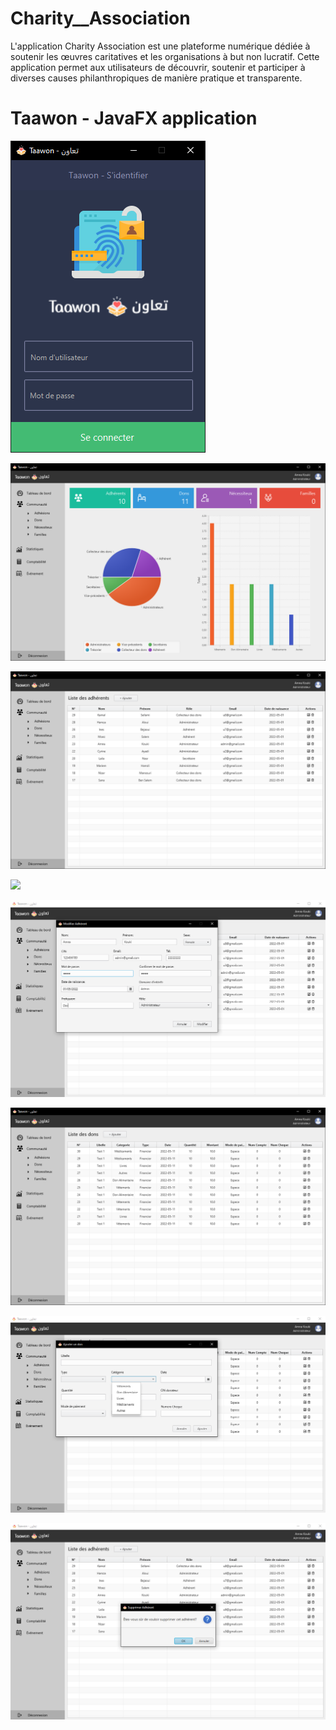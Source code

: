 # Charity__Association
L'application Charity Association est une plateforme numérique dédiée à soutenir les œuvres caritatives et les organisations à but non lucratif. 
Cette application permet aux utilisateurs de découvrir, soutenir et participer à diverses causes philanthropiques de manière pratique et transparente.

# Taawon - JavaFX application

![](1.png)

![](2.png)

![](3.png)

![](screenshots/4.png)

![](5.png)

![](6.png)

![](7.png)

![](8.png)
